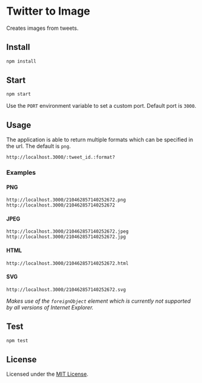 # Twitter to Image

Creates images from tweets.

## Install

```bash
npm install
```

## Start

```bash
npm start
```

Use the `PORT` environment variable to set a custom port. Default port is `3000`.

## Usage

The application is able to return multiple formats which can be specified in the url. The default is `png`.

```
http://localhost.3000/:tweet_id.:format?
```

### Examples

#### PNG

```
http://localhost.3000/210462857140252672.png
http://localhost.3000/210462857140252672
```

#### JPEG

```
http://localhost.3000/210462857140252672.jpeg
http://localhost.3000/210462857140252672.jpg
```

#### HTML

```
http://localhost.3000/210462857140252672.html
```

#### SVG

```
http://localhost.3000/210462857140252672.svg
```

*Makes use of the `foreignObject` element which is currently not supported by all versions of Internet Explorer.*


## Test

```bash
npm test
```

## License

Licensed under the [MIT License](http://opensource.org/licenses/mit-license.php).
